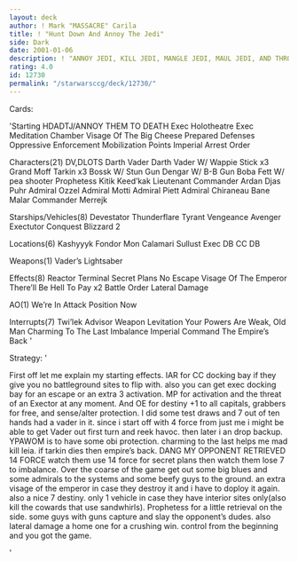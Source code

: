 ```yaml
---
layout: deck
author: ! Mark "MASSACRE" Carila
title: ! "Hunt Down And Annoy The Jedi"
side: Dark
date: 2001-01-06
description: ! "ANNOY JEDI, KILL JEDI, MANGLE JEDI, MAUL JEDI, AND THROW STICKS AND STONES TO BREAK THEIR BONES."
rating: 4.0
id: 12730
permalink: "/starwarsccg/deck/12730/"
---
```

Cards: 

'Starting
HDADTJ/ANNOY THEM TO DEATH
Exec Holotheatre
Exec Meditation Chamber
Visage Of The Big Cheese
Prepared Defenses
Oppressive Enforcement
Mobilization Points
Imperial Arrest Order

Characters(21)
DV,DLOTS
Darth Vader
Darth Vader W/ Wappie Stick x3
Grand Moff Tarkin x3
Bossk W/ Stun Gun
Dengar W/ B-B Gun
Boba Fett W/ pea shooter
Prophetess
Kitik Keed’kak
Lieutenant Commander Ardan
Djas Puhr
Admiral Ozzel
Admiral Motti
Admiral Piett
Admiral Chiraneau
Bane Malar
Commander Merrejk

Starships/Vehicles(8)
Devestator
Thunderflare
Tyrant
Vengeance
Avenger
Exectutor
Conquest
Blizzard 2

Locations(6)
Kashyyyk
Fondor
Mon Calamari
Sullust
Exec DB
CC DB

Weapons(1)
Vader’s Lightsaber

Effects(8)
Reactor Terminal
Secret Plans
No Escape
Visage Of The Emperor
There’ll Be Hell To Pay x2
Battle Order
Lateral Damage

AO(1)
We’re In Attack Position Now

Interrupts(7)
Twi’lek Advisor
Weapon Levitation
Your Powers Are Weak, Old Man
Charming To The Last
Imbalance
Imperial Command
The Empire’s Back '

Strategy: '

First off let me explain my starting effects. IAR for CC docking bay if they give you no battleground sites to flip with. also you can get exec docking bay for an escape or an extra 3 activation. MP for activation and the threat of an Exector at any moment. And OE for destiny +1 to all capitals, grabbers for free, and sense/alter protection. I did some test draws and 7 out of ten hands had a vader in it. since i start off with 4 force from just me i might be able to get Vader out first turn and reek havoc. then later i an drop backup. YPAWOM is to have some obi protection. charming to the last helps me mad kill leia. if tarkin dies then empire&#8217;s back. DANG MY OPPONENT RETRIEVED 14 FORCE watch them use 14 force for secret plans then watch them lose 7 to imbalance. Over the coarse of the game get out some big blues and some admirals to the systems and some beefy guys to the ground. an extra visage of the emperor in case they destroy it and i have to doploy it again. also a nice 7 destiny. only 1 vehicle in case they have interior sites only(also kill the cowards that use sandwhirls). Prophetess for a little retrieval on the side. some guys with guns capture and slay the opponent&#8217;s dudes. also lateral damage a home one for a crushing win. control from the beginning and you got the game.

'
